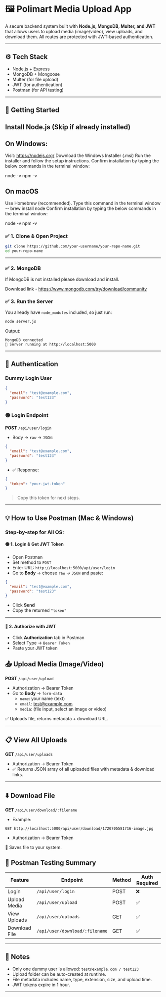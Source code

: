 
# 🖼️ Polimart Media Upload App

A secure backend system built with **Node.js, MongoDB, Multer, and JWT** that allows users to upload media (image/video), view uploads, and download them. All routes are protected with JWT-based authentication.

---

## ⚙️ Tech Stack

- Node.js + Express
- MongoDB + Mongoose
- Multer (for file upload)
- JWT (for authentication)
- Postman (for API testing)

---

## 🚀 Getting Started

## Install Node.js (Skip if already installed)

## On Windows:

Visit: https://nodejs.org/
Download the Windows Installer (.msi)
Run the installer and follow the setup instructions.
Confirm installation by typing the below commands in the terminal window: 

node -v
npm -v

## On macOS

Use Homebrew (recommended).
Type this command in the terminal window -- brew install node
Confirm installation by typing the below commands in the terminal window: 

node -v
npm -v

### ✅ 1. Clone & Open Project

```bash
git clone https://github.com/your-username/your-repo-name.git
cd your-repo-name
```

---

### ✅ 2. MongoDB
If MongoDB is not installed please download and install.

Download link - https://www.mongodb.com/try/download/community

### ✅ 3. Run the Server

You already have `node_modules` included, so just run:

```bash
node server.js
```

Output:
```
MongoDB connected
🚀 Server running at http://localhost:5000
```

---

## 🔐 Authentication

### Dummy Login User

```json
{
  "email": "test@example.com",
  "password": "test123"
}
```

### 🟢 Login Endpoint

**POST** `/api/user/login`

- Body → `raw` → `JSON`:
```json
{
  "email": "test@example.com",
  "password": "test123"
}
```

- ✅ Response:
```json
{
  "token": "your-jwt-token"
}
```

> Copy this token for next steps.

---

## 💡 How to Use Postman (Mac & Windows)

### Step-by-step for All OS:

#### 🟢 1. Login & Get JWT Token

- Open Postman
- Set method to `POST`
- Enter URL: `http://localhost:5000/api/user/login`
- Go to **Body** → choose `raw` → `JSON` and paste:
```json
{
  "email": "test@example.com",
  "password": "test123"
}
```
- Click **Send**
- Copy the returned `"token"`

---

#### 🔐 2. Authorize with JWT

- Click **Authorization** tab in Postman
- Select Type → `Bearer Token`
- Paste your JWT token

## 📤 Upload Media (Image/Video)

**POST** `/api/user/upload`

- Authorization → Bearer Token
- Go to **Body** → `form-data`
  - `name`: your name (text)
  - `email`: test@example.com
  - `media`: (file input, select an image or video)

✅ Uploads file, returns metadata + download URL.

---

## 📋 View All Uploads

**GET** `/api/user/uploads`

- Authorization → Bearer Token
- ✅ Returns JSON array of all uploaded files with metadata & download links.

---

## ⬇️ Download File

**GET** `/api/user/download/:filename`

- Example:
```
GET http://localhost:5000/api/user/download/1720705581716-image.jpg
```
- Authorization → Bearer Token

📁 Saves file to your system.


## 🧪 Postman Testing Summary

| Feature        | Endpoint                       | Method | Auth Required |
|----------------|--------------------------------|--------|----------------|
| Login          | `/api/user/login`              | POST   | ❌             |
| Upload Media   | `/api/user/upload`             | POST   | ✅             |
| View Uploads   | `/api/user/uploads`            | GET    | ✅             |
| Download File  | `/api/user/download/:filename` | GET    | ✅             |

---

## 📝 Notes

- Only one dummy user is allowed: `test@example.com / test123`
- Upload folder can be auto-created at runtime.
- File metadata includes name, type, extension, size, and upload time.
- JWT tokens expire in 1 hour.

---
